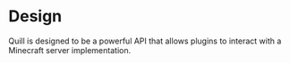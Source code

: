 # Design

Quill is designed to be a powerful API that allows plugins to interact with a Minecraft server implementation.
